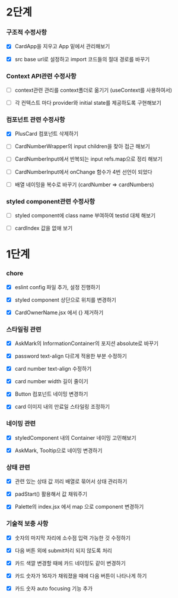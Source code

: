 # 2단계

### 구조적 수정사항

- [x] CardApp을 지우고 App 밑에서 관리해보기

- [x] src base url로 설정하고 import 코드들의 절대 경로를 바꾸기

### Context API관련 수정사항

- [ ] context관련 관리를 context폴더로 옮기기 (useContext를 사용하여서)

- [ ] 각 컨텍스트 마다 provider와 initial state를 제공하도록 구현해보기

### 컴포넌트 관련 수정사항

- [x] PlusCard 컴포넌트 삭제하기

- [ ] CardNumberWrapper의 input children을 찾아 접근 해보기

- [ ] CardNumberInput에서 반복되는 input refs.map으로 정리 해보기

- [ ] CardNumberInput에서 onChange 함수가 4번 선언이 되었다

- [ ] 배열 네이밍을 복수로 바꾸기 (cardNumber => cardNumbers)

### styled component관련 수정사항

- [ ] styled component에 class name 부여하여 testid 대체 해보기

- [ ] cardIndex 값을 없애 보기

# 1단계

### chore

- [x] eslint config 파일 추가, 설정 진행하기

- [x] styled component 상단으로 위치를 변경하기

- [x] CardOwnerName.jsx 에서 {} 제거하기

### 스타일링 관련

- [x] AskMark의 InformationContainer의 포지션 absolute로 바꾸기

- [x] password text-align 다르게 적용한 부분 수정하기

- [x] card number text-align 수정하기

- [x] card number width 길이 줄이기

- [x] Button 컴포넌트 네이밍 변경하기

- [x] card 이미지 내의 만료일 스타일링 조정하기

### 네이밍 관련

- [x] styledComponent 내의 Container 네이밍 고민해보기

- [x] AskMark, Tooltip으로 네이밍 변경하기

### 상태 관련

- [x] 관련 있는 상태 값 끼리 배열로 묶어서 상태 관리하기

- [x] padStart() 활용해서 값 채워주기

- [x] Palette의 index.jsx 에서 map 으로 component 변경하기

### 기술적 보충 사항

- [x] 숫자의 마지막 자리에 소수점 입력 가능한 것 수정하기

- [x] 다음 버튼 외에 submit처리 되지 않도록 처리

- [x] 카드 색깔 변경할 때에 카드 네이밍도 같이 변경하기

- [x] 카드 숫자가 16자가 채워졌을 때에 다음 버튼이 나타나게 하기

- [x] 카드 숫자 auto focusing 기능 추가

